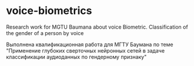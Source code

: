 # voice-biometrics
Research work for MGTU Baumana about voice Biometric.
Classification of the gender of a person by voice

Выполнена квалификационная работа для МГТУ Баумана по теме "Применение глубоких сверточных нейронных сетей в задаче классификации аудиоданных по гендерному признаку"
